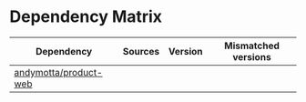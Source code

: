 # Dependency Matrix

Dependency | Sources | Version | Mismatched versions
---------- | ------- | ------- | -------------------
[andymotta/product-web](https://github.com/andymotta/product-web.git) |  | []() | 
